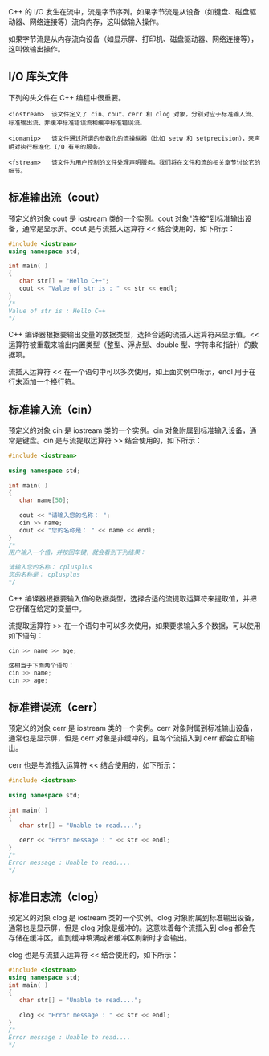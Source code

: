

C++ 的 I/O 发生在流中，流是字节序列。如果字节流是从设备（如键盘、磁盘驱动器、网络连接等）流向内存，这叫做输入操作。

如果字节流是从内存流向设备（如显示屏、打印机、磁盘驱动器、网络连接等），这叫做输出操作。

## I/O 库头文件
下列的头文件在 C++ 编程中很重要。
```
<iostream>	该文件定义了 cin、cout、cerr 和 clog 对象，分别对应于标准输入流、标准输出流、非缓冲标准错误流和缓冲标准错误流。

<iomanip>	该文件通过所谓的参数化的流操纵器（比如 setw 和 setprecision），来声明对执行标准化 I/O 有用的服务。

<fstream>	该文件为用户控制的文件处理声明服务。我们将在文件和流的相关章节讨论它的细节。
```

## 标准输出流（cout）
预定义的对象 cout 是 iostream 类的一个实例。cout 对象"连接"到标准输出设备，通常是显示屏。cout 是与流插入运算符 << 结合使用的，如下所示：
```c++
#include <iostream>
using namespace std;
 
int main( )
{
   char str[] = "Hello C++";
   cout << "Value of str is : " << str << endl;
}
/*
Value of str is : Hello C++
*/
```
C++ 编译器根据要输出变量的数据类型，选择合适的流插入运算符来显示值。<< 运算符被重载来输出内置类型（整型、浮点型、double 型、字符串和指针）的数据项。

流插入运算符 << 在一个语句中可以多次使用，如上面实例中所示，endl 用于在行末添加一个换行符。

## 标准输入流（cin）
预定义的对象 cin 是 iostream 类的一个实例。cin 对象附属到标准输入设备，通常是键盘。cin 是与流提取运算符 >> 结合使用的，如下所示：
```c++
#include <iostream>
 
using namespace std;
 
int main( )
{
   char name[50];
 
   cout << "请输入您的名称： ";
   cin >> name;
   cout << "您的名称是： " << name << endl;
}
/*
用户输入一个值，并按回车键，就会看到下列结果：

请输入您的名称： cplusplus
您的名称是： cplusplus
*/
```

C++ 编译器根据要输入值的数据类型，选择合适的流提取运算符来提取值，并把它存储在给定的变量中。

流提取运算符 >> 在一个语句中可以多次使用，如果要求输入多个数据，可以使用如下语句：
```c++
cin >> name >> age;

这相当于下面两个语句：
cin >> name;
cin >> age;
```

## 标准错误流（cerr）
预定义的对象 cerr 是 iostream 类的一个实例。cerr 对象附属到标准输出设备，通常也是显示屏，但是 cerr 对象是非缓冲的，且每个流插入到 cerr 都会立即输出。

cerr 也是与流插入运算符 << 结合使用的，如下所示：
```c++
#include <iostream>
 
using namespace std;
 
int main( )
{
   char str[] = "Unable to read....";
 
   cerr << "Error message : " << str << endl;
}
/*
Error message : Unable to read....
*/
```
## 标准日志流（clog）
预定义的对象 clog 是 iostream 类的一个实例。clog 对象附属到标准输出设备，通常也是显示屏，但是 clog 对象是缓冲的。这意味着每个流插入到 clog 都会先存储在缓冲区，直到缓冲填满或者缓冲区刷新时才会输出。

clog 也是与流插入运算符 << 结合使用的，如下所示：
```c++
#include <iostream>
using namespace std;
int main( )
{
   char str[] = "Unable to read....";
 
   clog << "Error message : " << str << endl;
}
/*
Error message : Unable to read....
*/
```

